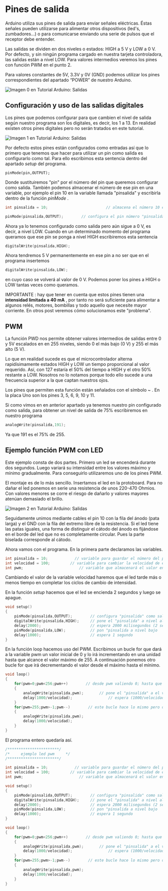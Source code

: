 # Pines de salida

Arduino utiliza sus pines de salida para enviar señales eléctricas. Éstas señales pueden utilizarse para alimentar otros dispositivos (led's, zumbadores...) o para comunicarse enviando una serie de pulsos que el receptor debe entender.

Las salidas se dividen en dos niveles o estados: HIGH a 5 V y LOW a 0 V. Por defecto, y sin ningún programa cargado en nuestra tarjeta controladora, las salidas están a nivel LOW. Para valores intermedios veremos los pines con función PWM en el punto 2.

Para valores constantes de 5V, 3.3V y 0V (GND) podemos utilizar los pines correspondientes del apartado “POWER” de nuestro Arduino.

![Imagen 0 en Tutorial Arduino: Salidas](./img04/0e033beb9d846345961fea79a4543898.webp)

## Configuración y uso de las salidas digitales

Los pines que podemos configurar para que cambien el nivel de salida según nuestro programa son los digitales, es decir, los 1 a 13. En realidad existen otros pines digitales pero no serán tratados en este tutorial.

![Imagen 1 en Tutorial Arduino: Salidas](./img04/68479cd9811e9c6b8ab5f8227dd26d4b.webp)

Por defecto estos pines están configurados como entradas así que lo primero que tenemos que hacer para utilizar un pin como salida es configurarlo como tal. Para ello escribimos esta sentencia dentro del apartado *setup* del programa.

```
pinMode(pin,OUTPUT);
```

Donde sustituiremos "pin" por el número del pin que queremos configurar como salida. También podemos almacenar el número de ese pin en una variable, por ejemplo el pin 10 en la variable llamada "pinsalida" y escribirla dentro de la función *pinMode* .

```c++
int pinsalida = 10;                          // almacena el número 10 en la variable "pinsalida"

pinMode(pinsalida,OUTPUT);        // configura el pin número "pinsalida" (10) como salida
```

Ahora ya lo tenemos configurado como salida pero aún sigue a 0 V, es decir, a nivel LOW. Cuando en un determinado momento del programa queramos que ese pin se ponga a nivel HIGH escribiremos esta sentencia

```c++
digitalWrite(pinsalida,HIGH);
```

Ahora tendremos 5 V permanentemente en ese pin a no ser que en el programa insertemos

```c++
digitalWrite(pinsalida,LOW);
```

en cuyo caso se volverá al valor de 0 V. Podemos poner los pines a HIGH o LOW tantas veces como queramos.

IMPORTANTE : hay que tener en cuenta que estos pines tienen una **intensidad limitada a 40 mA** , por tanto no será suficiente para alimentar a algunos relés, motores, bombillas y todo aquello que necesite mayor corriente. En otros post veremos cómo solucionamos este "problema".

 

## PWM

La función PWD nos permite obtener valores intermedios de salidas entre 0 y 5V escalados en en 255 niveles, siendo 0 el más bajo (0 V) y 255 el más alto (5 V).

Lo que en realidad sucede es que el microcontrolador alterna rapidísimamente estados HIGH y LOW un tiempo proporcional al valor requerido. Así, con 127 estaría el 50% del tiempo a HIGH y el otro 50% restante a LOW. Nosotros no lo notamos porque todo ello sucede a una frecuencia superior a la que captan nuestros ojos.

Los pines que permiten esta función están señalados con el símbolo ~ . En la placa Uno son los pines 3, 5, 6, 9, 10 y 11.

Si como vimos en en anterior apartado ya tenemos nuestro pin configurado como salida, para obtener un nivel de salida de 75% escribiremos en nuestro programa

```c++
analogWrite(pinsalida,191);
```

Ya que 191 es el 75% de 255.

 

## Ejemplo función PWM con LED

Este ejemplo consta de dos partes. Primero un led se encenderá durante dos segundos. Luego variará su intensidad entre los valores máximo y mínimo gradualmente. Para conseguirlo utilizaremos uno de los pines PWM.

El montaje es de lo más sencillo. Insertamos el led en la protoboard. Para no dañar el led ponemos en serie una resistencia de unos 220-470 Ohmios. Con valores menores se corre el riesgo de dañarlo y valores mayores atenúan demasiado el brillo.

 

 

![Imagen 2 en Tutorial Arduino: Salidas](./img04/2184c3ec82b568b0d264050122bfa551.webp)

 

Seguidamente unimos mediante cables el pin 10 con la fila del ánodo (pata larga) y el GND con la fila del extremo libre de la resistencia. Si el led tiene las patas iguales, una forma de distinguir el cátodo del ánodo es fijándose en el borde del led que no es completamente circular. Pues la parte biselada corresponde al cátodo.

Ahora vamos con el programa. En la primera parte declaramos las variables.

```c++
int pinsalida = 10;            // variable para guardar el número del pin
int velocidad = 100;         // variable para cambiar la velocidad de encendido/apagado
int pwm;                         // variable que almacenará el valor entre 0 y 255
```

Cambiando el valor de la variable velocidad haremos que el led tarde más o menos tiempo en completar los ciclos de cambio de intensidad.

En la función *setup* hacemos que el led se encienda 2 segundos y luego se apague.

```c++
void setup()
{
    pinMode(pinsalida,OUTPUT);        // configura "pinsalida" como salida
    digitalWrite(pinsalida,HIGH);     // pone el "pinsalida" a nivel alto
    delay(2000);                      // espera 2000 milisegundos (2 segundos)
    pinMode(pinsalida,LOW);           // pon "pinsalida a nivel bajo
    delay(1000);                      // espera 1 segundo
}
```

En la función loop hacemos uso del PWM. Escribimos un bucle for que dará a la variable pwm un valor inicial de 0 y lo irá incrementando en una unidad hasta que alcance el valor máximo de 255. A continuación ponemos otro bucle for que irá decrementando el valor desde el máximo hasta el mínimo.

```c++
void loop()
{ 
    for(pwm=0;pwm<256;pwm++)        // desde pwm valiendo 0; hasta que valga 255; incrementa pwm
    {
        analogWrite(pinsalida,pwm);       // pone el "pinsalida" a el valor que almacena la variable "pwm"
        delay(1000/velocidad);                // espera (1000/velocidad) milisegundos
    }
    for(pwm=255;pwm>-1;pwm--)        // este bucle hace lo mismo pero decrementando pwm
    {
        analogWrite(pinsalida,pwm);
        delay(1000/velocidad);
    }
}
```

El programa entero quedaría así.

```c++
/***********************/
/*     ejemplo led pwm     */
/***********************/

int pinsalida = 10;            // variable para guardar el número del pin
int velocidad = 100;         // variable para cambiar la velocidad de encendido/apagado
int pwm;                         // variable que almacenará el valor entre 0 y 255

void setup()
{
    pinMode(pinsalida,OUTPUT);        // configura "pinsalida" como salida
    digitalWrite(pinsalida,HIGH);     // pone el "pinsalida" a nivel alto
    delay(2000);                      // espera 2000 milisegundos (2 segundos)
    pinMode(pinsalida,LOW);           // pon "pinsalida a nivel bajo
    delay(1000);                      // espera 1 segundo
}

void loop()
{ 
    for(pwm=0;pwm<256;pwm++)        // desde pwm valiendo 0; hasta que valga 255; incrementa pwm
    {
        analogWrite(pinsalida,pwm);       // pone el "pinsalida" a el valor que almacena la variable "pwm"
        delay(1000/velocidad);                // espera (1000/velocidad) milisegundos
    }
    for(pwm=255;pwm>-1;pwm--)        // este bucle hace lo mismo pero decrementando pwm
    {
        analogWrite(pinsalida,pwm);
        delay(1000/velocidad);
    }
}
```

